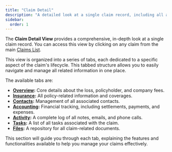 ```yaml
---
title: "Claim Detail"
description: "A detailed look at a single claim record, including all associated information and actions across various tabs."
sidebar:
  order: 1
---
```


The **Claim Detail View** provides a comprehensive, in-depth look at a single claim record. You can access this view by clicking on any claim from the main [Claims List](../claims-list).

This view is organized into a series of tabs, each dedicated to a specific aspect of the claim's lifecycle. This tabbed structure allows you to easily navigate and manage all related information in one place.

The available tabs are:
- **[Overview](./overview-tab):** Core details about the loss, policyholder, and company fees.
- **[Insurance](./insurance-tab):** All policy-related information and coverages.
- **[Contacts](./contacts-tab):** Management of all associated contacts.
- **[Accounting](./accounting-tab):** Financial tracking, including settlements, payments, and expenses.
- **[Activity](./activity-tab):** A complete log of all notes, emails, and phone calls.
- **[Tasks](./tasks-tab):** A list of all tasks associated with the claim.
- **[Files](./files-tab):** A repository for all claim-related documents.

This section will guide you through each tab, explaining the features and functionalities available to help you manage your claims effectively.